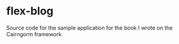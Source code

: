 # flex-blog
Source code for the sample application for the book I wrote on the Cairngorm framework.

